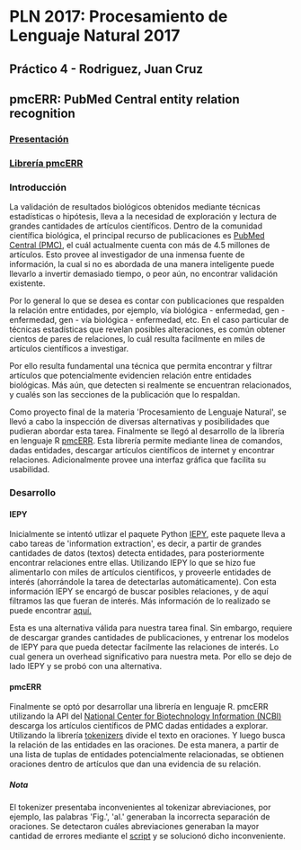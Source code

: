 # PLN 2017: Procesamiento de Lenguaje Natural 2017
## Práctico 4 - Rodriguez, Juan Cruz
## pmcERR: PubMed Central entity relation recognition

### [Presentación](https://docs.google.com/presentation/d/1L6vSP8wdLbdJzjncK8u-wyiOB4bVjvXIXhGsQTChumQ/edit?usp=sharing)

### [Librería pmcERR](https://github.com/jcrodriguez1989/pmcERR/)

### Introducción
La validación de resultados biológicos obtenidos mediante técnicas estadísticas o hipótesis, lleva a la necesidad de exploración y lectura de grandes cantidades de artículos científicos.
Dentro de la comunidad científica biológica, el principal recurso de publicaciones es [PubMed Central (PMC)](https://www.ncbi.nlm.nih.gov/pmc/), el cuál actualmente cuenta con más de 4.5 millones de artículos. Esto provee al investigador de una inmensa fuente de información, la cual si no es abordada de una manera inteligente puede llevarlo a invertir demasiado tiempo, o peor aún, no encontrar validación existente.

Por lo general lo que se desea es contar con publicaciones que respalden la relación entre entidades, por ejemplo, vía biológica - enfermedad, gen - enfermedad, gen - vía biológica - enfermedad, etc.
En el caso particular de técnicas estadísticas que revelan posibles alteraciones, es común obtener cientos de pares de relaciones, lo cuál resulta facilmente en miles de artículos científicos a investigar.

Por ello resulta fundamental una técnica que permita encontrar y filtrar artículos que potencialmente evidencien relación entre entidades biológicas. Más aún, que detecten si realmente se encuentran relacionados, y cualés son las secciones de la publicación que lo respaldan.

Como proyecto final de la materia 'Procesamiento de Lenguaje Natural', se llevó a cabo la inspección de diversas alternativas y posibilidades que pudieran abordar esta tarea.
Finalmente se llegó al desarrollo de la librería en lenguaje R [pmcERR](https://github.com/jcrodriguez1989/pmcERR). Esta librería permite mediante linea de comandos, dadas entidades, descargar artículos científicos de internet y encontrar relaciones. Adicionalmente provee una interfaz gráfica que facilita su usabilidad.

### Desarrollo
#### IEPY
Inicialmente se intentó utlizar el paquete Python [IEPY](https://github.com/machinalis/iepy), este paquete lleva a cabo tareas de 'information extraction', es decir, a partir de grandes cantidades de datos (textos) detecta entidades, para posteriormente encontrar relaciones entre ellas.
Utilizando IEPY lo que se hizo fue alimentarlo con miles de artículos científicos, y proveerle entidades de interés (ahorrándole la tarea de detectarlas automáticamente). Con esta información IEPY se encargó de buscar posibles relaciones, y de aquí filtramos las que fueran de interés. Más información de lo realizado se puede encontrar [aquí.](https://github.com/jcrodriguez1989/PLN-2017/tree/practico4/relatedpapers)

Esta es una alternativa válida para nuestra tarea final. Sin embargo, requiere de descargar grandes cantidades de publicaciones, y entrenar los modelos de IEPY para que pueda detectar facilmente las relaciones de interés. Lo cual genera un overhead significativo para nuestra meta. Por ello se dejo de lado IEPY y se probó con una alternativa.

#### pmcERR
Finalmente se optó por desarrollar una librería en lenguaje R. pmcERR utilizando la API del [National Center for Biotechnology Information (NCBI)](https://www.ncbi.nlm.nih.gov/) descarga los artículos científicos de PMC dadas entidades a explorar.
Utilizando la librería [tokenizers](https://cran.r-project.org/web/packages/tokenizers/index.html) divide el texto en oraciones. Y luego busca la relación de las entidades en las oraciones.
De esta manera, a partir de una lista de tuplas de entidades potencialmente relacionadas, se obtienen oraciones dentro de artículos que dan una evidencia de su relación.

##### Nota
El tokenizer presentaba inconvenientes al tokenizar abreviaciones, por ejemplo, las palabras 'Fig.', 'al.' generaban la incorrecta separación de oraciones. Se detectaron cuáles abreviaciones generaban la mayor cantidad de errores mediante el [script](https://github.com/jcrodriguez1989/PLN-2017/blob/practico4/statistics/words_w_dot.py) y se solucionó dicho inconveniente.
